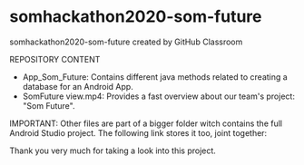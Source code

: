 # somhackathon2020-som-future
somhackathon2020-som-future created by GitHub Classroom

REPOSITORY CONTENT
- App_Som_Future: Contains different java methods related to creating a database for an Android App.
- SomFuture view.mp4: Provides a fast overview about our team's project: "Som Future".

IMPORTANT:
Other files are part of a bigger folder witch contains the full Android Studio project. The following link stores it too, joint together:


Thank you very much for taking a look into this project.
